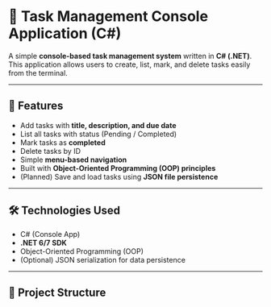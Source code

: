 # 📌 Task Management Console Application (C#)

A simple **console-based task management system** written in **C# (.NET)**.  
This application allows users to create, list, mark, and delete tasks easily from the terminal.  

---

## 🚀 Features
- Add tasks with **title, description, and due date**
- List all tasks with status (Pending / Completed)
- Mark tasks as **completed**
- Delete tasks by ID
- Simple **menu-based navigation**
- Built with **Object-Oriented Programming (OOP) principles**
- (Planned) Save and load tasks using **JSON file persistence**

---

## 🛠️ Technologies Used
- C# (Console App)
- **.NET 6/7 SDK**
- Object-Oriented Programming (OOP)
- (Optional) JSON serialization for data persistence

---

## 📂 Project Structure

